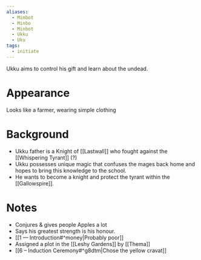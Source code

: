 ```yaml
---
aliases:
  - Mimbot
  - Minbo
  - Minbot
  - Ukku
  - Uku
tags:
  - initiate
---
```

Ukku aims to control his gift and learn about the undead.
# Appearance
Looks like a farmer, wearing simple clothing
# Background
- Ukku father is a Knight of [[Lastwall]] who fought against the [[Whispering Tyrant]] (?)
- Ukku possesses unique magic that confuses the mages back home and hopes to bring this knowledge to the school.
- He wants to become a knight and protect the tyrant within the [[Gallowspire]].
# Notes
- Conjures & gives people Apples a lot
- Says his greatest strength is his honour.
- [[1 — Introduction#^money|Probably poor]]
- Assigned a plot in the [[Leshy Gardens]] by [[Thema]] 
- [[6 – Induction Ceremony#^g8dtm|Chose the yellow cravat]]
